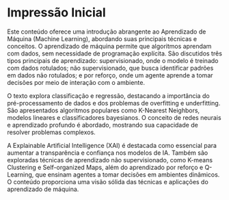 # Impressão Inicial

Este conteúdo oferece uma introdução abrangente ao Aprendizado de Máquina (Machine Learning), abordando suas principais técnicas e conceitos. O aprendizado de máquina permite que algoritmos aprendam com dados, sem necessidade de programação explícita. São discutidos três tipos principais de aprendizado: supervisionado, onde o modelo é treinado com dados rotulados; não supervisionado, que busca identificar padrões em dados não rotulados; e por reforço, onde um agente aprende a tomar decisões por meio de interação com o ambiente.

O texto explora classificação e regressão, destacando a importância do pré-processamento de dados e dos problemas de overfitting e underfitting. São apresentados algoritmos populares como K-Nearest Neighbors, modelos lineares e classificadores bayesianos. O conceito de redes neurais e aprendizado profundo é abordado, mostrando sua capacidade de resolver problemas complexos.

A Explainable Artificial Intelligence (XAI) é destacada como essencial para aumentar a transparência e confiança nos modelos de IA. Também são exploradas técnicas de aprendizado não supervisionado, como K-means Clustering e Self-organized Maps, além do aprendizado por reforço e Q-Learning, que ensinam agentes a tomar decisões em ambientes dinâmicos. O conteúdo proporciona uma visão sólida das técnicas e aplicações do aprendizado de máquina.
